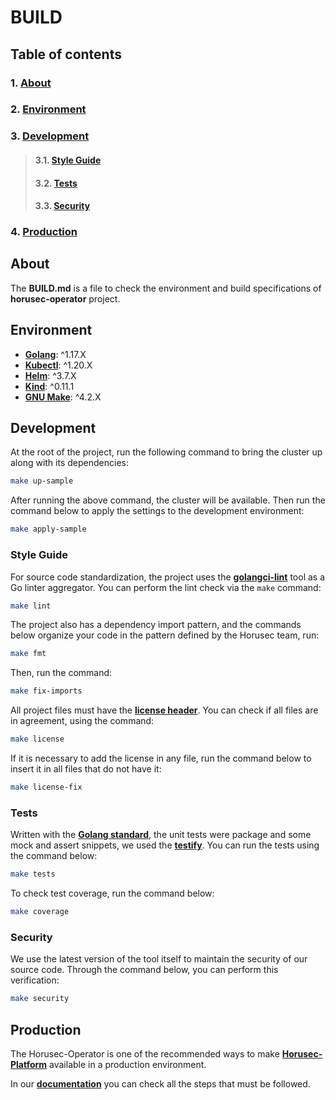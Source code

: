 # **BUILD**

## **Table of contents** 
### 1. [**About**](#about)
### 2. [**Environment**](#environment)
### 3. [**Development**](#development)
>#### 3.1. [**Style Guide**](#style-guide)
>#### 3.2. [**Tests**](#tests)
>#### 3.3. [**Security**](#security)
### 4. [**Production**](#production)       

## **About**

The **BUILD.md** is a file to check the environment and build specifications of **horusec-operator** project.


## **Environment**

- [**Golang**](https://go.dev/dl/): ^1.17.X
- [**Kubectl**](https://kubernetes.io/docs/tasks/tools/#kubectl): ^1.20.X
- [**Helm**](https://helm.sh/docs/intro/install/#from-script): ^3.7.X
- [**Kind**](https://kind.sigs.k8s.io/docs/user/quick-start/#installation): ^0.11.1
- [**GNU Make**](https://www.gnu.org/software/make/): ^4.2.X

## **Development**

At the root of the project, run the following command to bring the cluster up along with its dependencies:

```bash
make up-sample
```

After running the above command, the cluster will be available. Then run the command below to apply the settings to the development environment:

```bash
make apply-sample
```

### **Style Guide**

For source code standardization, the project uses the [**golangci-lint**](https://golangci-lint.run) tool as a Go linter aggregator.
You can perform the lint check via the `make` command:

```bash
make lint
```

The project also has a dependency import pattern, and the commands below organize your code in the pattern defined by the Horusec team, run:

```bash
make fmt
```

Then, run the command:

```bash
make fix-imports
```

All project files must have the [**license header**](./copyright.txt). You can check if all files are in agreement, using the command:

```bash
make license
```

If it is necessary to add the license in any file, run the command below to insert it in all files that do not have it:

```bash
make license-fix
```

### **Tests**

Written with the [**Golang standard**](https://pkg.go.dev/testing), the unit tests were  package and some mock and assert snippets, we used the [**testify**](https://github.com/stretchr/testify). You can run the tests using the command below:

```bash
make tests
```

To check test coverage, run the command below:

```bash
make coverage
```

### **Security**

We use the latest version of the tool itself to maintain the security of our source code. Through the command below, you can perform this verification:

```bash
make security
```

## **Production**

The Horusec-Operator is one of the recommended ways to make [**Horusec-Platform**](https://github.com/ZupIT/horusec-platform) available in a production environment.

In our [**documentation**](https://docs.horusec.io/docs/web/installation/install-with-operator/overview/) you can check all the steps that must be followed.
